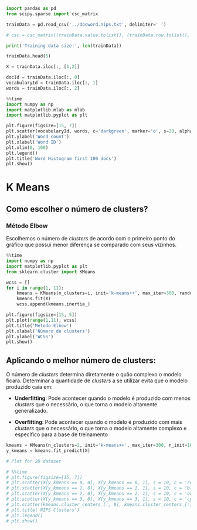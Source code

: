 ```python
import pandas as pd
from scipy.sparse import csc_matrix

trainData = pd.read_csv('../docword.nips.txt', delimiter=' ')

# csc = csc_matrix((trainData.value.tolist(), (trainData.row.tolist(), trainData.col.tolist())))

print('Training data size:', len(trainData))

trainData.head(5)
```

```python
X = trainData.iloc[:, [1,2]]
```

```python
docId = trainData.iloc[:, 0]
vocabularyId = trainData.iloc[:, 1]
words = trainData.iloc[:, 2]
```

```python
%%time
import numpy as np
import matplotlib.mlab as mlab
import matplotlib.pyplot as plt

plt.figure(figsize=[15, 7])
plt.scatter(vocabularyId, words, c='darkgreen', marker='o', s=20, alpha=0.8, label='Word Count')
plt.ylabel('Word count')
plt.xlabel('Word ID')
plt.xlim(0, 100)
plt.legend()
plt.title('Word Histogram first 100 docs')
plt.show()
```

# K Means
## Como escolher o número de clusters?

### Método Elbow

Escolhemos o número de *clusters* de acordo com o primeiro ponto do gráfico que
possui menor diferença se comparado com seus vizinhos.

```python
%%time
import numpy as np
import matplotlib.pyplot as plt
from sklearn.cluster import KMeans

wcss = []
for i in range(1, 11):
    kmeans = KMeans(n_clusters=i, init='k-means++', max_iter=300, random_state=0, n_jobs=-1)
    kmeans.fit(X)
    wcss.append(kmeans.inertia_)

plt.figure(figsize=[15, 5])    
plt.plot(range(1,11), wcss)
plt.title('Método Elbow')
plt.xlabel('Número de clusters')
plt.ylabel('WCSS')
plt.show()
```

## Aplicando o melhor número de clusters:
O número de *clusters* determina diretamente o quão complexo o modelo ficara.
Determinar a quantidade de *clusters* a se utilizar evita que o modelo produzido
caia em:

* **Underfitting**: Pode acontecer quando o modelo é produzido com menos
*clusters* que o necessário, o que torna o modelo altamente generalizado.

* **Overfitting**: Pode acontecer quando o modelo é produzido com mais
*clusters* que o necessário, o que torna o modelo altamente complexo e
específico para a base de treinamento

```python
kmeans = KMeans(n_clusters=2, init='k-means++', max_iter=300, n_init=10, random_state=0, n_jobs=-1)
y_kmeans = kmeans.fit_predict(X)
```

```python
# Plot for 2D dataset

# %%time
# plt.figure(figsize=[15, 7])
# plt.scatter(X[y_kmeans == 0, 0], X[y_kmeans == 0, 1], s = 10, c = 'red', marker='v', label = 'Cluster 1')
# plt.scatter(X[y_kmeans == 1, 0], X[y_kmeans == 1, 1], s = 10, c = 'blue', marker='*', label = 'Cluster 2')
# plt.scatter(X[y_kmeans == 2, 0], X[y_kmeans == 2, 1], s = 10, c = 'orange', marker='s', label = 'Cluster 3')
# plt.scatter(X[y_kmeans == 3, 0], X[y_kmeans == 3, 1], s = 10, c = 'cyan', marker='o', label = 'Cluster 4')
# plt.scatter(kmeans.cluster_centers_[:, 0], kmeans.cluster_centers_[:, 1], s = 30, c = 'yellow', label = 'Centroids')
# plt.title('NIPS Clusters')
# plt.legend()
# plt.show()
```
